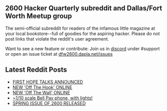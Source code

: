 ## 2600 Hacker Quarterly subreddit and Dallas/Fort Worth Meetup group
The semi-official subreddit for readers of the infamous little magazine at your local bookstore--full of goodies for the aspiring hacker. Please do not post links that violate the reddit's user agreement.

Want to see a new feature or contribute: 
Join us in [discord](https://dfw2600.dapla.net/chat) under #support or open an issue ticket at [dfw2600.dapla.net/issues](https://dfw2600.dapla.net/issues)

## Latest Reddit Posts
<!-- BLOG-POST-LIST:START -->
- [FIRST HOPE TALKS ANNOUNCED](https://2600.com/content/first-hope-talks-announced)
- [NEW 'Off The Hook' ONLINE](https://2600.com/hook/30-04-2025)
- [NEW 'Off The Wall' ONLINE](https://2600.com/wall/29-04-2025)
- [~1/10 scale Bell Pay phone, with lights!](https://www.reddit.com/r/2600/comments/1k3udcm/110_scale_bell_pay_phone_with_lights/)
- [SPRING ISSUE OF 2600 RELEASED](https://2600.com/content/spring-issue-2600-released-19)
<!-- BLOG-POST-LIST:END -->
